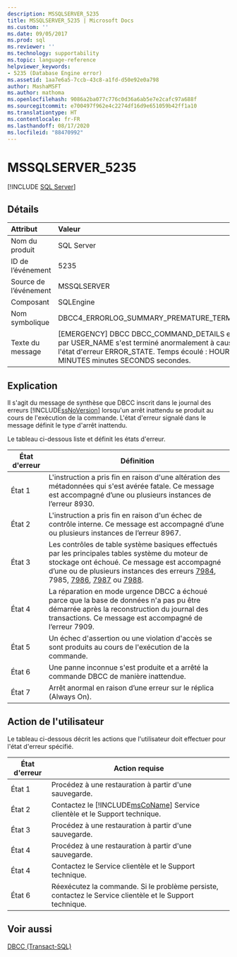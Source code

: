 ```yaml
---
description: MSSQLSERVER_5235
title: MSSQLSERVER_5235 | Microsoft Docs
ms.custom: ''
ms.date: 09/05/2017
ms.prod: sql
ms.reviewer: ''
ms.technology: supportability
ms.topic: language-reference
helpviewer_keywords:
- 5235 (Database Engine error)
ms.assetid: 1aa7e6a5-7ccb-43c8-a1fd-d50e92e0a798
author: MashaMSFT
ms.author: mathoma
ms.openlocfilehash: 9086a2ba077c776c0d36a6ab5e7e2cafc97a688f
ms.sourcegitcommit: e700497f962e4c2274df16d9e651059b42ff1a10
ms.translationtype: HT
ms.contentlocale: fr-FR
ms.lasthandoff: 08/17/2020
ms.locfileid: "88470992"
---
```

# <a name="mssqlserver_5235"></a>MSSQLSERVER_5235
 [!INCLUDE [SQL Server](../../includes/applies-to-version/sqlserver.md)]
  
## <a name="details"></a>Détails  
  
| Attribut | Valeur |  
| :-------- | :---- |  
|Nom du produit|SQL Server|  
|ID de l’événement|5235|  
|Source de l’événement|MSSQLSERVER|  
|Composant|SQLEngine|  
|Nom symbolique|DBCC4_ERRORLOG_SUMMARY_PREMATURE_TERMINATION|  
|Texte du message|[EMERGENCY] DBCC DBCC_COMMAND_DETAILS exécuté par USER_NAME s'est terminé anormalement à cause de l'état d'erreur ERROR_STATE. Temps écoulé : HOURS heures MINUTES minutes SECONDS secondes.|  
  
## <a name="explanation"></a>Explication  
Il s'agit du message de synthèse que DBCC inscrit dans le journal des erreurs [!INCLUDE[ssNoVersion](../../includes/ssnoversion-md.md)] lorsqu'un arrêt inattendu se produit au cours de l'exécution de la commande. L'état d'erreur signalé dans le message définit le type d'arrêt inattendu.  
  
Le tableau ci-dessous liste et définit les états d'erreur.  
  
|État d'erreur|Définition|  
|---------------|--------------|  
|État 1|L'instruction a pris fin en raison d'une altération des métadonnées qui s'est avérée fatale. Ce message est accompagné d’une ou plusieurs instances de l’erreur 8930.|  
|État 2|L'instruction a pris fin en raison d'un échec de contrôle interne. Ce message est accompagné d’une ou plusieurs instances de l’erreur 8967.|  
|État 3|Les contrôles de table système basiques effectués par les principales tables système du moteur de stockage ont échoué. Ce message est accompagné d’une ou de plusieurs instances des erreurs [7984](../../relational-databases/errors-events/mssqlserver-7984-database-engine-error.md), 7985, [7986](~/relational-databases/errors-events/mssqlserver-7986-database-engine-error.md), [7987](~/relational-databases/errors-events/mssqlserver-7987-database-engine-error.md) ou [7988](~/relational-databases/errors-events/mssqlserver-7988-database-engine-error.md).|  
|État 4|La réparation en mode urgence DBCC a échoué parce que la base de données n'a pas pu être démarrée après la reconstruction du journal des transactions. Ce message est accompagné de l’erreur 7909.|  
|État 5|Un échec d'assertion ou une violation d'accès se sont produits au cours de l'exécution de la commande.|  
|État 6|Une panne inconnue s'est produite et a arrêté la commande DBCC de manière inattendue.|  
|État 7|Arrêt anormal en raison d’une erreur sur le réplica (Always On).|  
  
## <a name="user-action"></a>Action de l'utilisateur  
Le tableau ci-dessous décrit les actions que l'utilisateur doit effectuer pour l'état d'erreur spécifié.  
  
|État d'erreur|Action requise|  
|---------------|---------------|  
|État 1|Procédez à une restauration à partir d'une sauvegarde.|  
|État 2|Contactez le [!INCLUDE[msCoName](../../includes/msconame-md.md)] Service clientèle et le Support technique.|  
|État 3|Procédez à une restauration à partir d'une sauvegarde.|  
|État 4|Procédez à une restauration à partir d'une sauvegarde.|  
|État 4|Contactez le Service clientèle et le Support technique.|  
|État 6|Réexécutez la commande. Si le problème persiste, contactez le Service clientèle et le Support technique.|  
  
## <a name="see-also"></a>Voir aussi  
[DBCC &#40;Transact-SQL&#41;](~/t-sql/database-console-commands/dbcc-transact-sql.md)  
  
